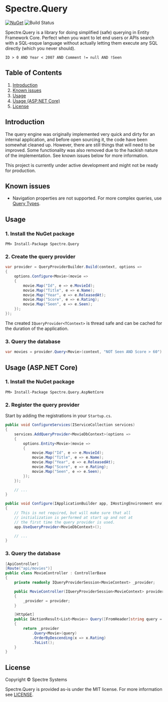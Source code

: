 # Spectre.Query

[![NuGet](https://img.shields.io/nuget/v/Spectre.Query.svg)](https://www.nuget.org/packages/Spectre.Query) ![Build Status](https://ci.appveyor.com/api/projects/status/8yx4dod2p6nep3l7/branch/develop?svg=true)

Spectre.Query is a library for doing simplified (safe) querying in Entity Framework Core. Perfect when you want to let end users or APIs search with a SQL-esque language without actually letting them execute any SQL directly (which you never should).

```
ID > 0 AND Year < 2007 AND Comment != null AND !Seen
```

## Table of Contents

1. [Introduction](#introduction)
1. [Known issues](#known-issues)
1. [Usage](#usage)
1. [Usage (ASP.NET Core)](#usage-aspnet-core)
1. [License](#license)

## Introduction

The query engine was originally implemented very quick and dirty for an internal application, and before open sourcing it, the code have been somewhat cleaned up. However, there are still things that will need to be improved. Some functionality was also removed due to the hackish nature of the implementation. See known issues below for more information.

This project is currently under active development and might not be ready for production.

## Known issues

* Navigation properties are not supported. For more complex queries, use [Query Types](https://github.com/aspnet/EntityFramework.Docs/blob/master/entity-framework/core/modeling/query-types.md).

## Usage

### 1. Install the NuGet package

```
PM> Install-Package Spectre.Query
```

### 2. Create the query provider

```csharp
var provider = QueryProviderBuilder.Build(context, options =>
{
    options.Configure<Movie>(movie =>
    {
        movie.Map("Id", e => e.MovieId);
        movie.Map("Title", e => e.Name);
        movie.Map("Year", e => e.ReleasedAt);
        movie.Map("Score", e => e.Rating);
        movie.Map("Seen", e => e.Seen);
    });
});
```

The created `IQueryProvider<TContext>` is thread safe and
can be cached for the duration of the application.

### 3. Query the database

```csharp
var movies = provider.Query<Movie>(context, "NOT Seen AND Score > 60").ToList();
```

## Usage (ASP.NET Core)

### 1. Install the NuGet package

```
PM> Install-Package Spectre.Query.AspNetCore
```

### 2. Register the query provider

Start by adding the registrations in your `Startup.cs`.

```csharp
public void ConfigureServices(IServiceCollection services)
{
    services.AddQueryProvider<MovieDbContext>(options =>
    {
        options.Entity<Movie>(movie =>
        {
            movie.Map("Id", e => e.MovieId);
            movie.Map("Title", e => e.Name);
            movie.Map("Year", e => e.ReleasedAt);
            movie.Map("Score", e => e.Rating);
            movie.Map("Seen", e => e.Seen);
        });
    });

    // ...
}
```

```csharp
public void Configure(IApplicationBuilder app, IHostingEnvironment env)
{
    // This is not required, but will make sure that all
    // initialization is performed at start up and not at
    // the first time the query provider is used.
    app.UseQueryProvider<MovieDbContext>();

    // ...
}
```

### 3. Query the database

```csharp
[ApiController]
[Route("api/movies")]
public class MovieController : ControllerBase
{
    private readonly IQueryProviderSession<MovieContext> _provider;

    public MovieController(IQueryProviderSession<MovieContext> provider)
    {
        _provider = provider;
    }

    [HttpGet]
    public IActionResult<List<Movie>> Query([FromHeader]string query = "Rating > 80 AND !Seen")
    {
        return _provider
            .Query<Movie>(query)
            .OrderByDescending(x => x.Rating)
            .ToList();
    }
}
```

## License

Copyright © Spectre Systems

Spectre.Query is provided as-is under the MIT license. For more information see [LICENSE](https://github.com/spectresystems/spectre.query/blob/develop/LICENSE).